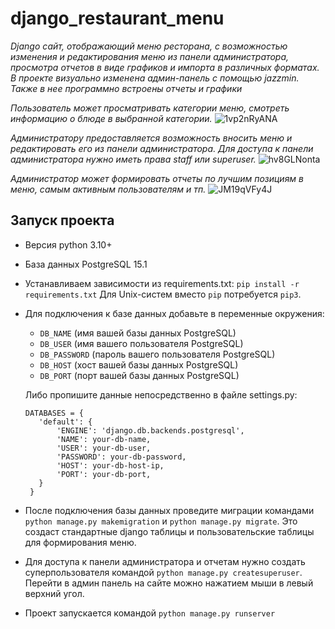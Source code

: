 # django_restaurant_menu

*Django сайт, отображающий меню ресторана, с возможностью изменения и редактирования меню из панели администратора, просмотра отчетов в виде графиков и импорта в различных форматах.
В проекте визуально изменена админ-панель с помощью jazzmin. Также в нее программно встроены отчеты и графики*

*Пользователь может просматривать категории меню, смотреть информацию о блюде в выбранной категории.*
![1vp2nRyANA](https://user-images.githubusercontent.com/84034483/210130936-d53e02d0-cfd5-4e94-9639-9cd84a85b7e9.gif)


*Администратору предоставляется возможность вносить меню и редактировать его из панели администратора. Для доступа к панели администратора нужно иметь права staff или superuser.*
![hv8GLNonta](https://user-images.githubusercontent.com/84034483/210131006-9a718cc6-8657-442c-9b7c-c332df30eb48.gif)


*Администратор может формировать отчеты по лучшим позициям в меню, самым активным пользователям и тп.*
![JM19qVFy4J](https://user-images.githubusercontent.com/84034483/210131049-25cd6d22-ab82-4472-8ee2-7c7eb9b63c6c.gif)

## Запуск проекта
   * Версия python 3.10+
   * База данных PostgreSQL 15.1
   * Устанавливаем зависимости из requirements.txt: `pip install -r requirements.txt` Для Unix-систем вместо `pip` потребуется `pip3`.
   * Для подключения к базе данных добавьте в переменные окружения:
     - `DB_NAME` (имя вашей базы данных PostgreSQL)
     - `DB_USER` (имя вашего пользователя PostgreSQL)
     - `DB_PASSWORD` (пароль вашего пользователя PostgreSQL)
     - `DB_HOST` (хост вашей базы данных PostgreSQL)
     - `DB_PORT` (порт вашей базы данных PostgreSQL)
     
     
     Либо пропишите данные непосредственно в файле settings.py:   
     ```
     DATABASES = {
        'default': {
            'ENGINE': 'django.db.backends.postgresql',
            'NAME': your-db-name,
            'USER': your-db-user,
            'PASSWORD': your-db-password,
            'HOST': your-db-host-ip,
            'PORT': your-db-port,
        }
      }
     ```  
   * После подключения базы данных проведите миграции командами `python manage.py makemigration` и `python manage.py migrate`. Это создаст стандартные django таблицы и пользовательские таблицы для формирования меню.
   * Для доступа к панели администратора и отчетам нужно создать суперпользователя командой `python manage.py createsuperuser`. Перейти в админ панель на сайте можно нажатием мыши в левый верхний угол.
   * Проект запускается командой `python manage.py runserver`

     
